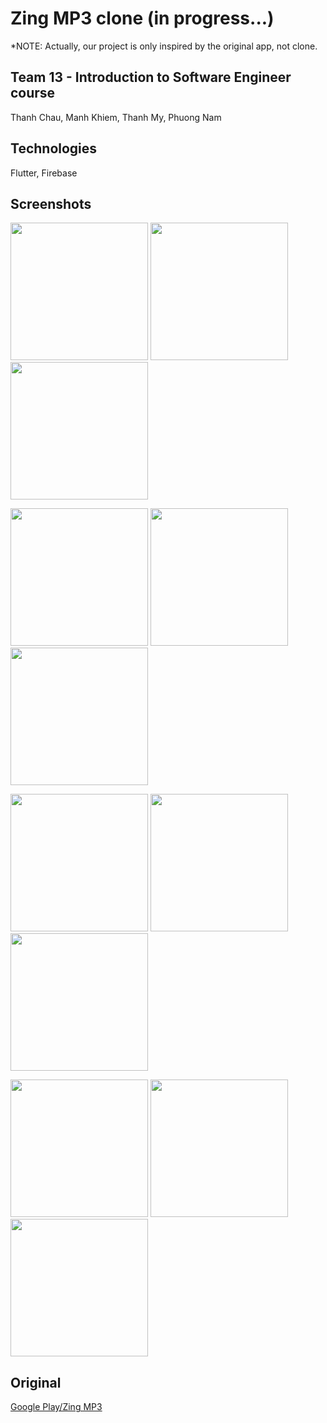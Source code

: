 # Zing MP3 clone (in progress...)
*NOTE: Actually, our project is only inspired by the original app, not clone.
## Team 13 - Introduction to Software Engineer course
Thanh Chau, Manh Khiem, Thanh My, Phuong Nam
## Technologies
Flutter, Firebase
## Screenshots
<p float="left">
  <img src="https://user-images.githubusercontent.com/90912187/148486488-a7b134e4-4728-4384-8f9e-1ba8b82e7945.png" width="220" />
  <img src="https://user-images.githubusercontent.com/90912187/148486543-3adbb08a-5cc9-4f87-bff9-55e372d0b6dc.png" width="220" /> 
  <img src="https://user-images.githubusercontent.com/90912187/148486568-a65f5caa-36a3-48ce-817a-65f23991b58d.png" width="220" /> 
</p>

<p float="left">
  <img src="https://user-images.githubusercontent.com/90912187/148486631-83e88d0b-cbf6-4e36-a4fc-f006a98f017e.png" width="220" /> 
  <img src="https://user-images.githubusercontent.com/90912187/148486588-2426d8cc-4209-49b1-8152-94386aa1fe76.png" width="220" /> 
  <img src="https://user-images.githubusercontent.com/90912187/148486602-cceb976a-f4f4-47c7-ae0c-4d173b86c1ba.png" width="220" /> 
</p>

<p float="left">
  <img src="https://user-images.githubusercontent.com/90912187/148486610-dc306460-40ca-411c-be20-e0fa2bb3cbc4.png" width="220" /> 
  <img src="https://user-images.githubusercontent.com/90912187/148486649-42e1b009-7a72-4d70-aaa0-45580b60ba4c.png" width="220" />
  <img src="https://user-images.githubusercontent.com/90912187/148486658-6c530e78-ac65-4617-adfa-df24d877435b.png" width="220" />   
</p>

<p float="left">
  <img src="https://user-images.githubusercontent.com/90912187/148486666-9f8e10cc-126d-4eb2-aef6-89d2af51f3c3.png" width="220" /> 
  <img src="https://user-images.githubusercontent.com/90912187/148486672-500a35d1-87ee-4655-80be-d989f3c68cf7.png" width="220" /> 
  <img src="https://user-images.githubusercontent.com/90912187/148486736-0848ad42-472f-4e5b-b091-b988c64fcea4.png" width="220" /> 
</p>

## Original
[Google Play/Zing MP3](https://play.google.com/store/apps/details?id=com.zing.mp3)
